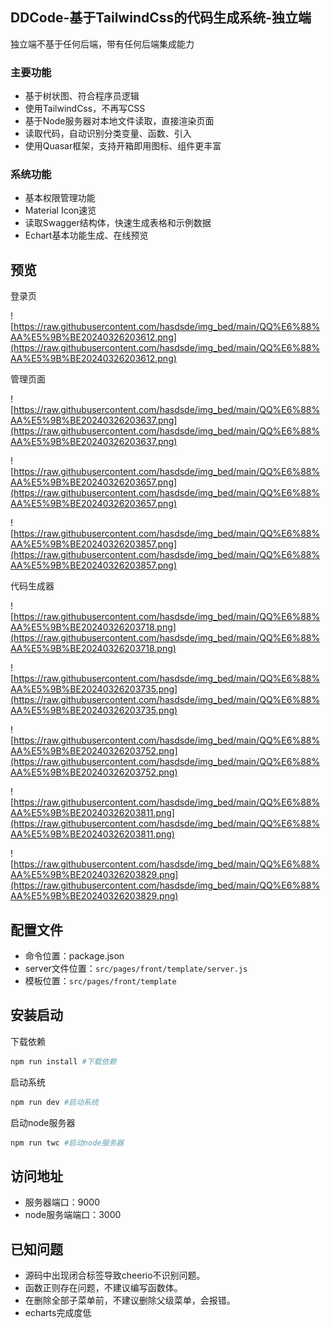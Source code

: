 ## DDCode-基于TailwindCss的代码生成系统-独立端

独立端不基于任何后端，带有任何后端集成能力

### 主要功能

- 基于树状图、符合程序员逻辑
- 使用TailwindCss，不再写CSS
- 基于Node服务器对本地文件读取，直接渲染页面
- 读取代码，自动识别分类变量、函数、引入
- 使用Quasar框架，支持开箱即用图标、组件更丰富

### 系统功能

- 基本权限管理功能
- Material Icon速览
- 读取Swagger结构体，快速生成表格和示例数据
- Echart基本功能生成、在线预览

## 预览

登录页

![https://raw.githubusercontent.com/hasdsde/img_bed/main/QQ%E6%88%AA%E5%9B%BE20240326203612.png](https://raw.githubusercontent.com/hasdsde/img_bed/main/QQ%E6%88%AA%E5%9B%BE20240326203612.png)

管理页面

![https://raw.githubusercontent.com/hasdsde/img_bed/main/QQ%E6%88%AA%E5%9B%BE20240326203637.png](https://raw.githubusercontent.com/hasdsde/img_bed/main/QQ%E6%88%AA%E5%9B%BE20240326203637.png)

![https://raw.githubusercontent.com/hasdsde/img_bed/main/QQ%E6%88%AA%E5%9B%BE20240326203657.png](https://raw.githubusercontent.com/hasdsde/img_bed/main/QQ%E6%88%AA%E5%9B%BE20240326203657.png)

![https://raw.githubusercontent.com/hasdsde/img_bed/main/QQ%E6%88%AA%E5%9B%BE20240326203857.png](https://raw.githubusercontent.com/hasdsde/img_bed/main/QQ%E6%88%AA%E5%9B%BE20240326203857.png)

代码生成器

![https://raw.githubusercontent.com/hasdsde/img_bed/main/QQ%E6%88%AA%E5%9B%BE20240326203718.png](https://raw.githubusercontent.com/hasdsde/img_bed/main/QQ%E6%88%AA%E5%9B%BE20240326203718.png)

![https://raw.githubusercontent.com/hasdsde/img_bed/main/QQ%E6%88%AA%E5%9B%BE20240326203735.png](https://raw.githubusercontent.com/hasdsde/img_bed/main/QQ%E6%88%AA%E5%9B%BE20240326203735.png)

![https://raw.githubusercontent.com/hasdsde/img_bed/main/QQ%E6%88%AA%E5%9B%BE20240326203752.png](https://raw.githubusercontent.com/hasdsde/img_bed/main/QQ%E6%88%AA%E5%9B%BE20240326203752.png)

![https://raw.githubusercontent.com/hasdsde/img_bed/main/QQ%E6%88%AA%E5%9B%BE20240326203811.png](https://raw.githubusercontent.com/hasdsde/img_bed/main/QQ%E6%88%AA%E5%9B%BE20240326203811.png)

![https://raw.githubusercontent.com/hasdsde/img_bed/main/QQ%E6%88%AA%E5%9B%BE20240326203829.png](https://raw.githubusercontent.com/hasdsde/img_bed/main/QQ%E6%88%AA%E5%9B%BE20240326203829.png)

## 配置文件

- 命令位置：package.json
- server文件位置：`src/pages/front/template/server.js`
- 模板位置：`src/pages/front/template`

## 安装启动

下载依赖
```sh
npm run install #下载依赖
```
启动系统
```sh
npm run dev #启动系统
```
启动node服务器
```sh
npm run twc #启动node服务器
```

## 访问地址

- 服务器端口：9000
- node服务端端口：3000

## 已知问题

- 源码中出现闭合标签<xxx />导致cheerio不识别问题。
- 函数正则存在问题，不建议编写函数体。
- 在删除全部子菜单前，不建议删除父级菜单，会报错。
- echarts完成度低